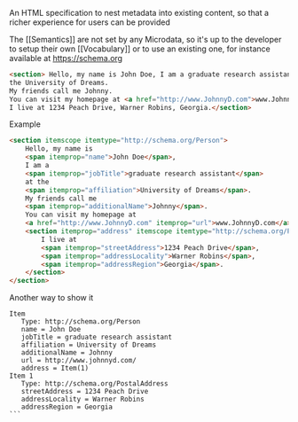An HTML specification to nest metadata into existing content, so that a richer experience for users can be provided

The [[Semantics]] are not set by any Microdata, so it's up to the developer to setup their own [[Vocabulary]] or to use an existing one, for instance available at https://schema.org

```html
<section> Hello, my name is John Doe, I am a graduate research assistant at
the University of Dreams.
My friends call me Johnny. 
You can visit my homepage at <a href="http://www.JohnnyD.com">www.JohnnyD.com</a>.
I live at 1234 Peach Drive, Warner Robins, Georgia.</section>
```

Example

```html
<section itemscope itemtype="http://schema.org/Person"> 
	Hello, my name is 
	<span itemprop="name">John Doe</span>, 
	I am a 
	<span itemprop="jobTitle">graduate research assistant</span> 
	at the 
	<span itemprop="affiliation">University of Dreams</span>. 
	My friends call me 
	<span itemprop="additionalName">Johnny</span>. 
	You can visit my homepage at 
	<a href="http://www.JohnnyD.com" itemprop="url">www.JohnnyD.com</a>. 
	<section itemprop="address" itemscope itemtype="http://schema.org/PostalAddress">
		I live at 
		<span itemprop="streetAddress">1234 Peach Drive</span>,
		<span itemprop="addressLocality">Warner Robins</span>,
		<span itemprop="addressRegion">Georgia</span>.
	</section>
</section>
```

Another way to show it

````
Item
   Type: http://schema.org/Person
   name = John Doe
   jobTitle = graduate research assistant
   affiliation = University of Dreams
   additionalName = Johnny
   url = http://www.johnnyd.com/
   address = Item(1)
Item 1
   Type: http://schema.org/PostalAddress
   streetAddress = 1234 Peach Drive
   addressLocality = Warner Robins
   addressRegion = Georgia
```